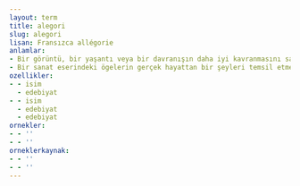 ```yaml
---
layout: term
title: alegori
slug: alegori
lisan: Fransızca allégorie
anlamlar:
- Bir görüntü, bir yaşantı veya bir davranışın daha iyi kavranmasını sağlamak için göz önünde canlandırıp dile getirme; yerine
- Bir sanat eserindeki ögelerin gerçek hayattan bir şeyleri temsil etmesi durumu
ozellikler:
- - isim
  - edebiyat
- - isim
  - edebiyat
  - edebiyat
ornekler:
- - ''
- - ''
orneklerkaynak:
- - ''
- - ''
---
```

